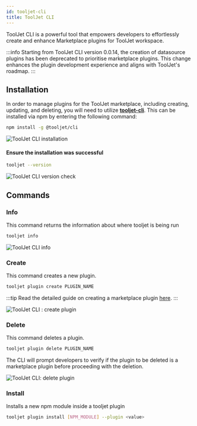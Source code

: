 ```yaml
---
id: tooljet-cli
title: ToolJet CLI
---
```


ToolJet CLI is a powerful tool that empowers developers to effortlessly create and enhance Marketplace plugins for ToolJet workspace.

:::info
Starting from ToolJet CLI version 0.0.14, the creation of datasource plugins has been deprecated to prioritise marketplace plugins. This change enhances the plugin development experience and aligns with ToolJet's roadmap.
:::

## Installation

In order to manage plugins for the ToolJet marketplace, including creating, updating, and deleting, you will need to utilize **[tooljet-cli](https://www.npmjs.com/package/@tooljet/cli)**. This can be installed via npm by entering the following command:

```bash
npm install -g @tooljet/cli
```

<div style={{textAlign: 'center'}}>

<img className="screenshot-full" src="/img/tooljet-cli/install.png" alt="ToolJet CLI installation" />

</div>

#### Ensure the installation was successful

```bash
tooljet --version
```

<div style={{textAlign: 'center'}}>

<img className="screenshot-full" src="/img/tooljet-cli/version.png" alt="ToolJet CLI version check" />

</div>

## Commands

### Info

This command returns the information about where tooljet is being run

```bash
tooljet info
```

<div style={{textAlign: 'center'}}>

<img className="screenshot-full" src="/img/tooljet-cli/info.png" alt="ToolJet CLI info" />

</div>

### Create

This command creates a new plugin.

```bash
tooljet plugin create PLUGIN_NAME
```
:::tip
Read the detailed guide on creating a marketplace plugin [here](/docs/contributing-guide/marketplace/creating-a-plugin).
:::

<div style={{textAlign: 'center'}}>

<img className="screenshot-full" src="/img/tooljet-cli/create.gif" alt="ToolJet CLI : create plugin" />

</div>

### Delete

This command deletes a plugin.

```bash
tooljet plugin delete PLUGIN_NAME
```

The CLI will prompt developers to verify if the plugin to be deleted is a marketplace plugin before proceeding with the deletion.

<div style={{textAlign: 'center'}}>

<img className="screenshot-full" src="/img/tooljet-cli/delete.gif" alt="ToolJet CLI: delete plugin" />

</div>

### Install

Installs a new npm module inside a tooljet plugin

```bash
tooljet plugin install [NPM_MODULE] --plugin <value>
```
